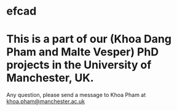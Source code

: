 # efcad
# This is a part of our (Khoa Dang Pham and Malte Vesper) PhD projects in the University of Manchester, UK.

Any question, please send a message to Khoa Pham at khoa.pham@manchester.ac.uk
